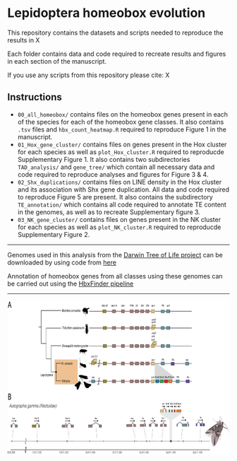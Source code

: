 # Lepidoptera homeobox evolution
This repository contains the datasets and scripts needed to reproduce the results in X

Each folder contains data and code required to recreate results and figures in each section of the manuscript.

If you use any scripts from this repository please cite:
X

## Instructions

* `00_all_homeobox/` contains files on the homeobox genes present in each of the species for each of the homeobox gene classes. It also contains `.tsv` files and `hbx_count_heatmap.R` required to reproduce Figure 1 in the manuscript.
* `01_Hox_gene_cluster/` contains files on genes present in the Hox cluster for each species as well as `plot_Hox_cluster.R` required to reproducde Supplementary Figure 1. It also contains two subdirectories `TAD_analysis/` and `gene_tree/` which contain all necessary data and code required to reproduce analyses and figures for Figure 3 & 4.
* `02_Shx_duplications/` contains files on LINE density in the Hox cluster and its association with Shx gene duplication. All data and code required to reproduce Figure 5 are present. It also contains the subdirectory `TE_annotation/` which contains all code required to annotate TE content in the genomes, as well as to recreate Supplementary figure 3.
* `03_NK_gene_cluster/` contains files on genes present in the NK cluster for each species as well as `plot_NK_cluster.R` required to reproducde Supplementary Figure 2.

---

Genomes used in this analysis from the [Darwin Tree of Life project](https://www.darwintreeoflife.org/) can be downloaded by using code from [here](https://github.com/PeterMulhair/DToL_insects)

Annotation of homeobox genes from all classes using these genomes can be carried out using the [HbxFinder pipeline](https://github.com/PeterMulhair/HbxFinder)

---

<div align="center">
<p align="center">
<img src="https://github.com/PeterMulhair/Lepidoptera_homeobox/blob/main/01_Hox_gene_cluster/figures/Hox_summary_microp.png" width="700" height="350">
</p>
</div>
